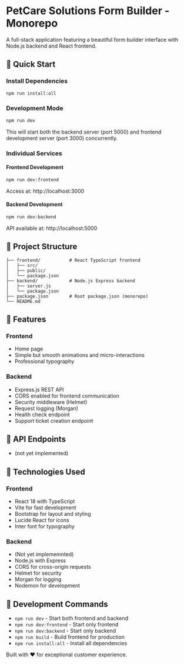 # PetCare Solutions Form Builder - Monorepo

A full-stack application featuring a beautiful form builder interface with Node.js backend and React frontend.

## 🚀 Quick Start

### Install Dependencies
```bash
npm run install:all
```

### Development Mode
```bash
npm run dev
```

This will start both the backend server (port 5000) and frontend development server (port 3000) concurrently.

### Individual Services

#### Frontend Development
```bash
npm run dev:frontend
```
Access at: http://localhost:3000

#### Backend Development
```bash
npm run dev:backend
```
API available at: http://localhost:5000

## 📁 Project Structure

```
├── frontend/           # React TypeScript frontend
│   ├── src/
│   ├── public/
│   └── package.json
├── backend/            # Node.js Express backend
│   ├── server.js
│   └── package.json
├── package.json        # Root package.json (monorepo)
└── README.md
```

## 🎨 Features

### Frontend
- Home page
- Simple but smooth animations and micro-interactions
- Professional typography

### Backend
- Express.js REST API
- CORS enabled for frontend communication
- Security middleware (Helmet)
- Request logging (Morgan)
- Health check endpoint
- Support ticket creation endpoint

## 🔧 API Endpoints
- (not yet implemented)

## 🎯 Technologies Used

### Frontend
- React 18 with TypeScript
- Vite for fast development
- Bootstrap for layout and styling
- Lucide React for icons
- Inter font for typography

### Backend
- (Not yet implememnted)
- Node.js with Express
- CORS for cross-origin requests
- Helmet for security
- Morgan for logging
- Nodemon for development

## 📝 Development Commands

- `npm run dev` - Start both frontend and backend
- `npm run dev:frontend` - Start only frontend
- `npm run dev:backend` - Start only backend  
- `npm run build` - Build frontend for production
- `npm run install:all` - Install all dependencies


Built with ❤️ for exceptional customer experience.

